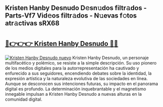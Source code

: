 ## Kristen Hanby Desnudo D𝚎sn𝚞dos filtr𝚊dos - Parts-Vf7 Vid𝚎os filtr𝚊dos - N𝚞evas f𝚘tos atr𝚊ctivas sRX68

# <h2><a href="http://mb3ine.tromn.icu/?c=Kristen+Hanby+Desnudo">🔗👉👉👉 Kristen Hanby Desnudo 🔗🔗</a></h2>

[![Kristen Hanby Desnudo nuevo](https://i.imgur.com/pEAQMta.gif)](http://mb3ine.tromn.icu/?c=Kristen+Hanby+Desnudo)
Kristen Hanby Desnudo, un personaje multifacético y polémico, se resiste a la simple descripción. Su uso pionero de los medios digitales para la autorrepresentación ha cautivado y enfurecido a sus seguidores, encendiendo debates sobre la identidad, la expresión artística y la naturaleza evolutiva de las sociedades en línea. Aunque se desconocen sus intenciones futuras, su impacto en el panorama digital es profundo. La determinación inquebrantable y el magnetismo innegable impulsan a Kristen Hanby Desnudo a nuevas alturas en la comunidad digital.
